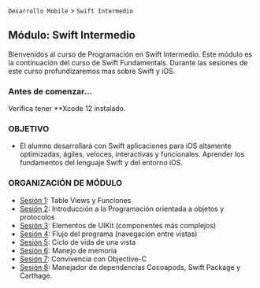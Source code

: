 `Desarrollo Mobile` > `Swift Intermedio`

## Módulo: Swift Intermedio

Bienvenidos al curso de Programación en Swift Intermedio.
Este módulo es la continuación del curso de Swift Fundamentals. Durante las sesiones de este curso profundizaremos mas sobre Swift y iOS.

### Antes de comenzar...

Verifica tener **Xcode 12 instalado.

### OBJETIVO 

 - El alumno desarrollará con Swift aplicaciones para iOS altamente optimizadas, ágiles, veloces, interactivas y funcionales. Aprender los fundamentos del lenguaje Swift y del entorno iOS.


### ORGANIZACIÓN DE MÓDULO 

 - [Sesión 1](https://github.com/beduExpert/A2-Swift-Intermedio/tree/master/Sesion-01): Table Views y Funciones
 - [Sesión 2](https://github.com/beduExpert/A2-Swift-Intermedio/tree/master/Sesion-02): Introducción a la Programación orientada a objetos y protocolos
 - [Sesión 3](https://github.com/beduExpert/A2-Swift-Intermedio/tree/master/Sesion-03): Elementos de UIKit (componentes más complejos)
 - [Sesión 4](https://github.com/beduExpert/A2-Swift-Intermedio/tree/master/Sesion-04): Flujo del programa (navegación entre vistas)
 - [Sesión 5](https://github.com/beduExpert/A2-Swift-Intermedio/tree/master/Sesion-05): Ciclo de vida de una vista
 - [Sesión 6](https://github.com/beduExpert/A2-Swift-Intermedio/tree/master/Sesion-06): Manejo de memoria
 - [Sesión 7](https://github.com/beduExpert/A2-Swift-Intermedio/tree/master/Sesion-07): Convivencia con Objective-C
 - [Sesión 8](https://github.com/beduExpert/A2-Swift-Intermedio/tree/master/Sesion-08): Manejador de dependencias Cocoapods, Swift Package y Carthage.

